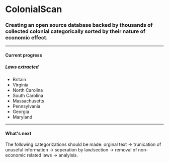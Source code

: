 # ColonialScan

### Creating an open source database backed by thousands of collected colonial categorically sorted by their nature of economic effect.
---
#### Current progress
##### Laws extracted
- Britain
- Virginia
- North Carolina
- South Carolina
- Massachusetts
- Pennsylvania
- Georgia
- Maryland
---
#### What's next
The following categorizations should be made: orginal text -> trunication of unuseful information -> seperation by law/section -> removal of non-economic related laws -> analylsis.
